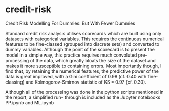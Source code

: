 # credit-risk
Credit Risk Modelling For Dummies: But With Fewer Dummies

Standard credit risk analysis utilises scorecards which are built using only datasets with
categorical variables. This requires the continuous numerical features to be fine-classed (grouped
into discrete sets) and converted to dummy variables. Although the point of the scorecard is to
present the model in a simple way, this practice requires much convoluted pre-processing of the
data, which greatly bloats the size of the dataset and makes it more susceptible to containing
errors. Most importantly though, I find that, by retaining the numerical features, the predictive
power of the data is great improved, with a Gini coefficient of 0.98 (cf. 0.40 with fine-classing)
and Kolmogorov-Smirnov statistic of KS = 0.97 (cf. 0.30).

Although all of the processing was done in the python scripts mentioned in the report, a simplified 
run- through is included as the Jupyter notebooks PP.ipynb and ML.ipynb
